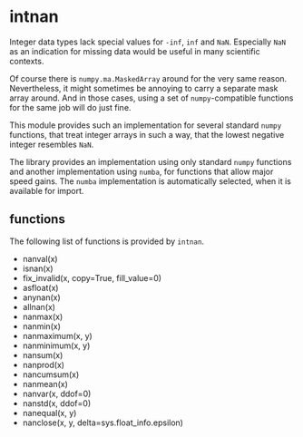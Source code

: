 # intnan

Integer data types lack special values for `-inf`, `inf` and `NaN`. Especially
`NaN` as an indication for missing data would be useful in many scientific contexts.

Of course there is `numpy.ma.MaskedArray` around for the very same reason. Nevertheless,
it might sometimes be annoying to carry a separate mask array around. And in those cases,
using a set of `numpy`-compatible functions for the same job will do just fine.

This module provides such an implementation for several standard `numpy` functions, that 
treat integer arrays in such a way, that the lowest negative integer resembles `NaN`.

The library provides an implementation using only standard `numpy` functions and
another implementation using `numba`, for functions that allow major speed gains. 
The `numba` implementation is automatically selected, when it is available for import.

## functions

The following list of functions is provided by `intnan`.

- nanval(x)
- isnan(x)
- fix_invalid(x, copy=True, fill_value=0)
- asfloat(x)
- anynan(x)
- allnan(x)
- nanmax(x)
- nanmin(x)
- nanmaximum(x, y)
- nanminimum(x, y)
- nansum(x)
- nanprod(x)
- nancumsum(x)
- nanmean(x)
- nanvar(x, ddof=0)
- nanstd(x, ddof=0)
- nanequal(x, y)
- nanclose(x, y, delta=sys.float_info.epsilon)
